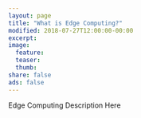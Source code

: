 ```yaml
---
layout: page
title: "What is Edge Computing?"
modified: 2018-07-27T12:00:00-00:00
excerpt:
image:
  feature:
  teaser:
  thumb:
share: false
ads: false
---
```


Edge Computing Description Here
